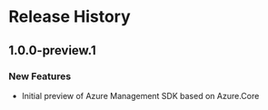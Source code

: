 # Release History

## 1.0.0-preview.1

### New Features
- Initial preview of Azure Management SDK based on Azure.Core